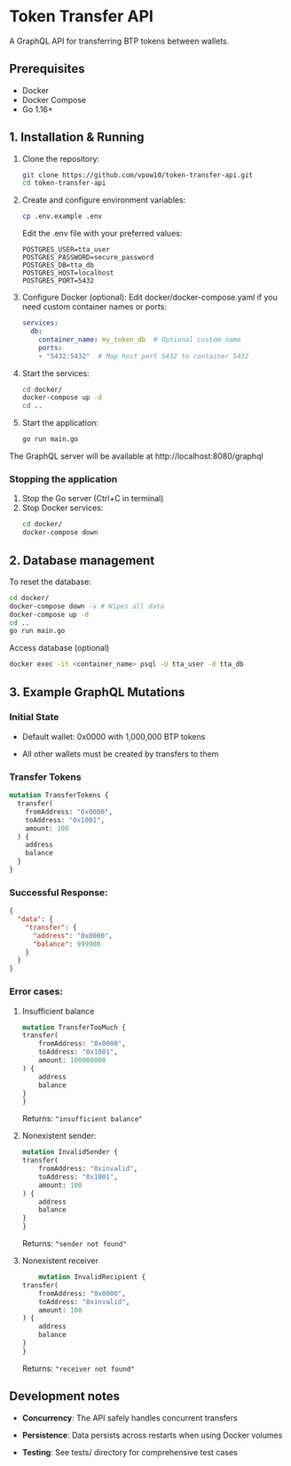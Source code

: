 # Token Transfer API

A GraphQL API for transferring BTP tokens between wallets.

## Prerequisites

- Docker
- Docker Compose
- Go 1.16+

## 1. Installation & Running

1. Clone the repository:
   ```bash
   git clone https://github.com/vpow10/token-transfer-api.git
   cd token-transfer-api
   ```
2. Create and configure environment variables:
    ```bash
    cp .env.example .env
    ```

    Edit the .env file with your preferred values:

    ```
    POSTGRES_USER=tta_user
    POSTGRES_PASSWORD=secure_password
    POSTGRES_DB=tta_db
    POSTGRES_HOST=localhost
    POSTGRES_PORT=5432
    ```
3. Configure Docker (optional):
    Edit docker/docker-compose.yaml if you need custom container names or ports:
    ```yaml
    services:
      db:
        container_name: my_token_db  # Optional custom name
        ports:
        - "5432:5432"  # Map host port 5432 to container 5432
    ```
4. Start the services:
    ```bash
    cd docker/
    docker-compose up -d
    cd ..
    ```
5. Start the application:
    ```bash
    go run main.go
    ```
The GraphQL server will be available at http://localhost:8080/graphql

### Stopping the application

1. Stop the Go server (Ctrl+C in terminal)
2. Stop Docker services:
    ```bash
    cd docker/
    docker-compose down
    ```

## 2. Database management

To reset the database:

```bash
cd docker/
docker-compose down -v # Wipes all data
docker-compose up -d
cd ..
go run main.go
```

Access database (optional)

```bash
docker exec -it <container_name> psql -U tta_user -d tta_db
```

## 3. Example GraphQL Mutations

### Initial State
- Default wallet: 0x0000 with 1,000,000 BTP tokens

- All other wallets must be created by transfers to them

### Transfer Tokens
```graphql
mutation TransferTokens {
  transfer(
    fromAddress: "0x0000",
    toAddress: "0x1001",
    amount: 100
  ) {
    address
    balance
  }
}
```

### Successful Response:
```json
{
  "data": {
    "transfer": {
      "address": "0x0000",
      "balance": 999900
    }
  }
}
```

### Error cases:
1. Insufficient balance
    ```graphql
    mutation TransferTooMuch {
    transfer(
        fromAddress: "0x0000",
        toAddress: "0x1001",
        amount: 100000000
    ) {
        address
        balance
    }
    }
    ```
    Returns: ```"insufficient balance" ```

2. Nonexistent sender:
    ```graphql
    mutation InvalidSender {
    transfer(
        fromAddress: "0xinvalid",
        toAddress: "0x1001", 
        amount: 100
    ) {
        address
        balance
    }
    }
    ```
    Returns: ```"sender not found" ```
3. Nonexistent receiver
    ```graphql
        mutation InvalidRecipient {
    transfer(
        fromAddress: "0x0000",
        toAddress: "0xinvalid",
        amount: 100
    ) {
        address
        balance
    }
    }
    ```
    Returns: ```"receiver not found" ```

## Development notes
- **Concurrency**: The API safely handles concurrent transfers

- **Persistence**: Data persists across restarts when using Docker volumes

- **Testing**: See tests/ directory for comprehensive test cases
